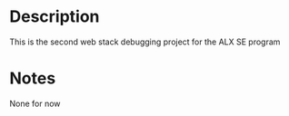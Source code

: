 # Description
This is the second web stack debugging project for the ALX SE program

# Notes
None for now
